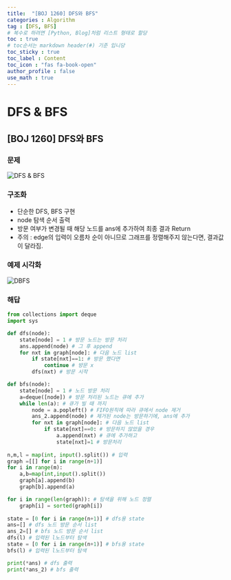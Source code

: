 ```yaml
---
title:  "[BOJ 1260] DFS와 BFS"
categories : Algorithm
tag : [DFS, BFS]
# 복수로 하려면 [Python, Blog]처럼 리스트 형태로 할당
toc : true
# toc순서는 markdown header(#) 기준 입니당
toc_sticky : true
toc_label : Content
toc_icon : "fas fa-book-open"
author_profile : false
use_math : true
---
```


# DFS & BFS

## [BOJ 1260] DFS와 BFS

### 문제
![DFS & BFS](https://github.com/SEUNGYEOPOH/SEUNGYEOPOH/assets/81912557/fa8d0144-d53e-4b27-956a-a86b8c335173)

### 구조화
- 단순한 DFS, BFS 구현
- node 탐색 순서 출력
- 방문 여부가 변경될 때 해당 노드를 ans에 추가하여 최종 결과 Return
- 주의 : edge의 입력이 오름차 순이 아니므로 그래프를 정렬해주지 않는다면, 결과값이 달라짐.

### 예제 시각화
![DBFS](https://github.com/SEUNGYEOPOH/SEUNGYEOPOH/assets/81912557/877d403d-d8af-44ba-9dcc-3818ba53d853)

### 해답
```python
from collections import deque
import sys

def dfs(node):
    state[node] = 1 # 방문 노드는 방문 처리
    ans.append(node) # 그 후 append
    for nxt in graph[node]: # 다음 노드 list
        if state[nxt]==1: # 방문 했다면 
            continue # 방문 x
        dfs(nxt) # 방문 시작

def bfs(node):
    state[node] = 1 # 노드 방문 처리
    a=deque([node]) # 방문 처리된 노드는 큐에 추가
    while len(a): # 큐가 빌 때 까지
        node = a.popleft() # FIFO원칙에 따라 큐에서 node 제거
        ans_2.append(node) # 제거된 node는 방문하기에, ans에 추가
        for nxt in graph[node]: # 다음 노드 list
            if state[nxt]==0: # 방문하지 않았을 경우
                a.append(nxt) # 큐에 추가하고
                state[nxt]=1 # 방문처리
                
n,m,l = map(int, input().split()) # 입력
graph =[[] for i in range(n+1)]
for i in range(m):
    a,b=map(int,input().split())
    graph[a].append(b)
    graph[b].append(a)

for i in range(len(graph)): # 탐색을 위해 노드 정렬
    graph[i] = sorted(graph[i])
    
state = [0 for i in range(n+1)] # dfs용 state
ans=[] # dfs 노드 방문 순서 list
ans_2=[] # bfs 노드 방문 순서 list
dfs(l) # 입력된 l노드부터 탐색
state = [0 for i in range(n+1)] # bfs용 state
bfs(l) # 입력된 l노드부터 탐색 

print(*ans) # dfs 출력
print(*ans_2) # bfs 출력
                
```

